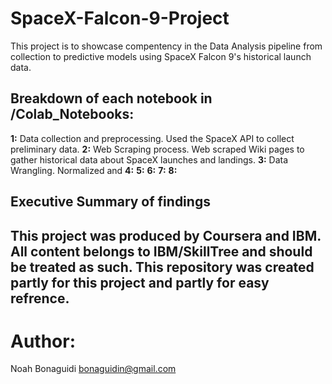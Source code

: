 # SpaceX-Falcon-9-Project
This project is to showcase compentency in the Data Analysis pipeline from collection to predictive models using SpaceX Falcon 9's historical launch data.

## **Breakdown of each notebook in /Colab_Notebooks:**
**1:** Data collection and preprocessing. Used the SpaceX API to collect preliminary data.
**2:** Web Scraping process. Web scraped Wiki pages to gather historical data about SpaceX launches and landings.
**3:** Data Wrangling. Normalized and 
**4:**
**5:**
**6:**
**7:**
**8:**

## **Executive Summary of findings**

## This project was produced by Coursera and IBM. All content belongs to IBM/SkillTree and should be treated as such. This repository was created partly for this project and partly for easy refrence. 
# Author:
Noah Bonaguidi
bonaguidin@gmail.com
